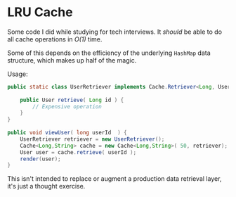 # LRU Cache

Some code I did while studying for tech interviews. It *should* be able to do all cache operations in *O(1)* time.

Some of this depends on the efficiency of the underlying `HashMap` data structure, which makes up half of the magic.

Usage:

```java
public static class UserRetriever implements Cache.Retriever<Long, User> {
        
    public User retrieve( Long id ) {
        // Expensive operation
    }
}
    
public void viewUser( long userId  ) {
    UserRetriever retriever = new UserRetriever();
    Cache<Long,String> cache = new Cache<Long,String>( 50, retriever);
    User user = cache.retrieve( userId );
    render(user);
}
```

This isn't intended to replace or augment a production data retrieval layer, it's just a thought exercise.
